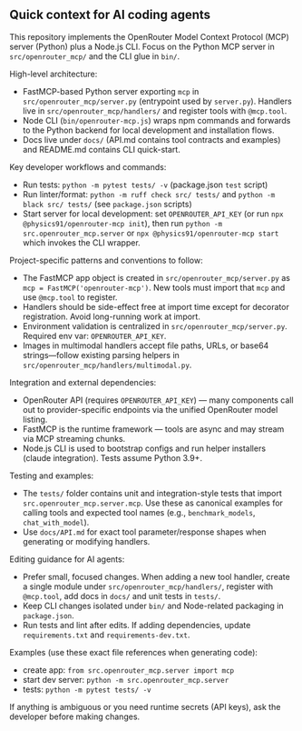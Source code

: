 ## Quick context for AI coding agents

This repository implements the OpenRouter Model Context Protocol (MCP) server (Python) plus a Node.js CLI. Focus on the Python MCP server in `src/openrouter_mcp/` and the CLI glue in `bin/`.

High-level architecture:
- FastMCP-based Python server exporting `mcp` in `src/openrouter_mcp/server.py` (entrypoint used by `server.py`). Handlers live in `src/openrouter_mcp/handlers/` and register tools with `@mcp.tool`.
- Node CLI (`bin/openrouter-mcp.js`) wraps npm commands and forwards to the Python backend for local development and installation flows.
- Docs live under `docs/` (API.md contains tool contracts and examples) and README.md contains CLI quick-start.

Key developer workflows and commands:
- Run tests: `python -m pytest tests/ -v` (package.json `test` script)
- Run linter/format: `python -m ruff check src/ tests/` and `python -m black src/ tests/` (see `package.json` scripts)
- Start server for local development: set `OPENROUTER_API_KEY` (or run `npx @physics91/openrouter-mcp init`), then run `python -m src.openrouter_mcp.server` or `npx @physics91/openrouter-mcp start` which invokes the CLI wrapper.

Project-specific patterns and conventions to follow:
- The FastMCP app object is created in `src/openrouter_mcp/server.py` as `mcp = FastMCP('openrouter-mcp')`. New tools must import that `mcp` and use `@mcp.tool` to register.
- Handlers should be side-effect free at import time except for decorator registration. Avoid long-running work at import.
- Environment validation is centralized in `src/openrouter_mcp/server.py`. Required env var: `OPENROUTER_API_KEY`.
- Images in multimodal handlers accept file paths, URLs, or base64 strings—follow existing parsing helpers in `src/openrouter_mcp/handlers/multimodal.py`.

Integration and external dependencies:
- OpenRouter API (requires `OPENROUTER_API_KEY`) — many components call out to provider-specific endpoints via the unified OpenRouter model listing.
- FastMCP is the runtime framework — tools are async and may stream via MCP streaming chunks.
- Node.js CLI is used to bootstrap configs and run helper installers (claude integration). Tests assume Python 3.9+.

Testing and examples:
- The `tests/` folder contains unit and integration-style tests that import `src.openrouter_mcp.server.mcp`. Use these as canonical examples for calling tools and expected tool names (e.g., `benchmark_models`, `chat_with_model`).
- Use `docs/API.md` for exact tool parameter/response shapes when generating or modifying handlers.

Editing guidance for AI agents:
- Prefer small, focused changes. When adding a new tool handler, create a single module under `src/openrouter_mcp/handlers/`, register with `@mcp.tool`, add docs in `docs/` and unit tests in `tests/`.
- Keep CLI changes isolated under `bin/` and Node-related packaging in `package.json`.
- Run tests and lint after edits. If adding dependencies, update `requirements.txt` and `requirements-dev.txt`.

Examples (use these exact file references when generating code):
- create app: `from src.openrouter_mcp.server import mcp`
- start dev server: `python -m src.openrouter_mcp.server`
- tests: `python -m pytest tests/ -v`

If anything is ambiguous or you need runtime secrets (API keys), ask the developer before making changes.
